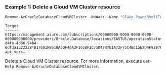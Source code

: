 ### Example 1: Delete a Cloud VM Cluster resource
```powershell
Remove-AzOracleDatabaseCloudVMCluster -NoWait -Name "OFake_PowerShellTestVmCluster" -ResourceGroupName "PowerShellTestRg"
```

```output
Target                                                                                                                  
------                                                                                                                  
https://management.azure.com/subscriptions/00000000-0000-0000-0000-000000000000/providers/Oracle.Database/locations/EASTUS/operationStatuses/a6742d9f-d4fe-4d66-94b4-6df3a1322228*817681FB618A6DF40A3F1658F2C75D4747E1A72F75C4EC15E2D4F9297675979E?api-vers…
```

Delete a Cloud VM Cluster resource.
For more information, execute `Get-Help Remove-AzOracleDatabaseCloudVMCluster`.